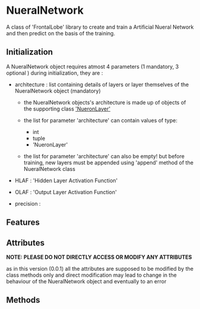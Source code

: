# NueralNetwork

A class of 'FrontalLobe' library to create and train a Artificial Nueral Network and then predict on the basis of the training.




## Initialization 

A NueralNetwork object requires atmost 4 parameters (1 mandatory, 3 optional ) during initialization, they are :

- architecture : list containing details of layers or layer themselves of the NueralNetwork object (mandatory)

    - the NueralNetwork objects's architecture is made up of objects of the supporting class ['NueronLayer'](https://github.com/Achyut-sudo/FrontalLobe/blob/main/NueronLayer.md) 

    - the list for parameter 'architecture' can contain values of type:
        
        - int
        - tuple
        - 'NueronLayer'
    - the list for parameter 'architecture' can also be empty! but before training, new layers must be appended using 'append' method of the NueralNetwork class
        
        
- HLAF : 'Hidden Layer Activation Function'
- OLAF : 'Output Layer Activation Function'
- precision : 


## Features


## Attributes 




**NOTE: PLEASE DO NOT DIRECTLY ACCESS OR MODIFY ANY ATTRIBUTES**

as in this version (0.0.1) all the attributes are supposed to be modified by the class methods only and direct modification may lead to change in the behaviour of the NueralNetwork object and eventually to an error

## Methods
